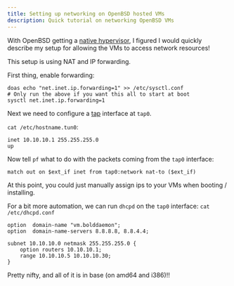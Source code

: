 ```yaml
---
title: Setting up networking on OpenBSD hosted VMs
description: Quick tutorial on networking OpenBSD VMs
---
```


With OpenBSD getting a [native hypervisor](http://undeadly.org/cgi?action=article&sid=20151101223132), I figured I would quickly describe my setup for allowing the VMs to access network resources!

This setup is using NAT and IP forwarding.

First thing, enable forwarding:

    doas echo "net.inet.ip.forwarding=1" >> /etc/sysctl.conf 
    # Only run the above if you want this all to start at boot
    sysctl net.inet.ip.forwarding=1

Next we need to configure a [tap](http://www.openbsd.org/cgi-bin/man.cgi/OpenBSD-current/man4/tap.4?query=tap) interface at `tap0`.

`cat /etc/hostname.tun0`:

    inet 10.10.10.1 255.255.255.0
    up

Now tell `pf` what to do with the packets coming from the `tap0` interface:

    match out on $ext_if inet from tap0:network nat-to ($ext_if)

At this point, you could just manually assign ips to your VMs when booting / installing.

For a bit more automation, we can run `dhcpd` on the `tap0` interface:
`cat /etc/dhcpd.conf`

    option  domain-name "vm.bolddaemon";
    option  domain-name-servers 8.8.8.8, 8.8.4.4;

    subnet 10.10.10.0 netmask 255.255.255.0 {
    	option routers 10.10.10.1;
    	range 10.10.10.5 10.10.10.30;
    }

Pretty nifty, and all of it is in base (on amd64 and i386)!!
